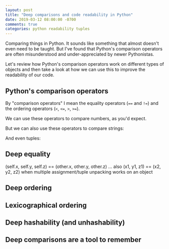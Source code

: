 ```yaml
---
layout: post
title: "Deep comparisons and code readability in Python"
date: 2019-03-12 08:00:00 -0700
comments: true
categories: python readability tuples
---
```


Comparing things in Python.
It sounds like something that almost doesn't even need to be taught.
But I've found that Python's comparison operators are often misunderstood and under-appreciated by newer Pythonistas.

Let's review how Python's comparison operators work on different types of objects and then take a look at how we can use this to improve the readability of our code.


## Python's comparison operators

By "comparison operators" I mean the equality operators (`==` and `!=`) and the ordering operators (`<`, `<=`, `>`, `>=`).

We can use these operators to compare numbers, as you'd expect.

But we can also use these operators to compare strings:

And even tuples:


## Deep equality

(self.x, self.y, self.z) == (other.x, other.y, other.z) ... also (x1, y1, z1) == (x2, y2, z2) when multiple assignment/tuple unpacking works on an object

## Deep ordering


## Lexicographical ordering


## Deep hashability (and unhashability)


## Deep comparisons are a tool to remember


